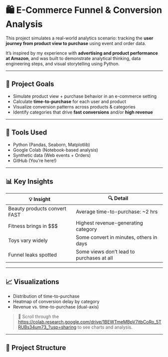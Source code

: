 # 🛍️ E-Commerce Funnel & Conversion Analysis

This project simulates a real-world analytics scenario: tracking the **user journey from product view to purchase** using event and order data.

It’s inspired by my experience with **advertising and product performance at Amazon**, and was built to demonstrate analytical thinking, data engineering steps, and visual storytelling using Python.

---

## 📌 Project Goals

- Simulate product view + purchase behavior in an e-commerce setting  
- Calculate **time-to-purchase** for each user and product  
- Visualize conversion patterns across products & categories  
- Identify categories that drive **fast conversions** and/or **high revenue**

---

## 🔧 Tools Used

- Python (Pandas, Seaborn, Matplotlib)
- Google Colab (Notebook-based analysis)
- Synthetic data (Web events + Orders)
- GitHub (You’re here!)

---

## 📊 Key Insights

| 💡 Insight | 🔍 Detail |
|------------|----------|
| Beauty products convert FAST | Average time-to-purchase: ~2 hrs |
| Fitness brings in $$$ | Highest revenue-generating category |
| Toys vary widely | Some convert in minutes, others in days |
| Funnel leaks spotted | Some views don’t lead to purchases at all |

---

## 📈 Visualizations

- Distribution of time-to-purchase  
- Heatmap of conversion delay by category  
- Revenue vs. time-to-purchase (dual-axis)

> 📍 Scroll through the https://colab.research.google.com/drive/1BEWTmeMBpV7itbCoRo_5TRUBs34um73_?usp=sharing to see charts and analysis.

---

## 📂 Project Structure

